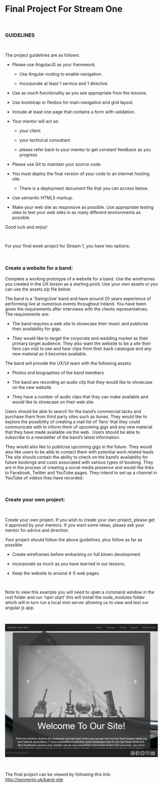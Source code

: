 Final Project For Stream One
============================

 

### GUIDELINES

 

The project guidelines are as follows:

-   Please use AngularJS as your framework.

    -   Use Angular routing to enable navigation.

    -   Incorporate at least 1 service and 1 directive.

-   Use as much functionality as you see appropriate from the lessons.

-   Use bootstrap or flexbox for main navigation and grid layout.

-   Include at least one page that contains a form with validation.

-   Your mentor will act as:

    -   your client

    -   your technical consultant

    -   please refer back to your mentor to get constant feedback as you
        progress

-   Please use Git to maintain your source code.

-   You must deploy the final version of your code to an internet hosting site.

    -   There is a deployment document file that you can access below.

-   Use semantic HTML5 markup.

-   Make your web site as responsive as possible. Use appropriate testing sites
    to test your web sites in as many different environments as possible.

Good luck and enjoy!

 

For your final week project for Stream 1, you have two options:

 

### Create a website for a band:

Complete a working prototype of a website for a band. Use the wireframes you
created in the UX lesson as a starting point. Use your own assets or you can use
the assets zip file below.

The band is a ‘Swing/Jive’ band and have around 20 years experience of
performing live at numerous events throughout Ireland. You have been given the
requirements after interviews with the clients representatives.   The
requirements are:

-   The band requires a web site to showcase their music and publicise their
    availability for gigs.

-   They would like to target the corporate and wedding market as their primary
    target audience. They also want the website to be a site their fans can
    visit to see and hear clips from their back catalogue and any new material
    as it becomes available.

The band will provide the UX/UI team with the following assets:

-   Photos and biographies of the band members

-   The band are recording an audio clip that they would like to showcase on the
    new website

-   They have a number of audio clips that they can make available and would
    like to showcase on their web site.

Users should be able to search for the band’s commercial tacks and purchase them
from third party sites such as itunes. They would like to explore the
possibility of creating a mail list of ‘fans’ that they could communicate with
to inform them of upcoming gigs and any new material that they have made
available via the web.  Users should be able to subscribe to a newsletter of the
band’s latest information.

They would also like to publicise upcoming gigs in the future. They would also
like users to be able to contact them with potential work related leads. The
site should contain the ability to check on the band’s availability for future
bookings and costs associated with various types of booking. They are in the
process of creating a social media presence and would like links to Facebook,
Twitter and YouTube pages. They intend to set up a channel in YouTube of videos
they have recorded.

 

### Create your own project:

 

Create your own project. If you wish to create your own project, please get it
approved by your mentors. If you want some ideas, please ask your mentor for
advice and direction.

Your project should follow the above guidelines, plus follow as far as possible:

-   Create wireframes before embarking on full blown development.

-   Incorporate as much as you have learned in our lessons.

-   Keep the website to around 4-5 web pages.

 

Note to view this example you will need to open a command window in the root
folder and run ‘npm start’ this will install the node\_modules folder which will
in turn run a local mini server allowing us to view and test our angular js app.

 

![](img/band-site.png)

 

The final project can be viewed by following this link:
<http://gunnerjnr.uk/band-site>
